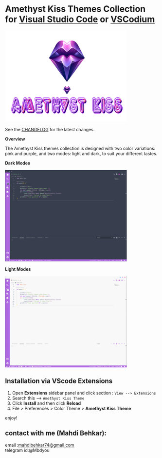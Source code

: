 # Amethyst Kiss Themes Collection for [Visual Studio Code](http://code.visualstudio.com) or [VSCodium](https://vscodium.com/)

<img alt="icon" src="https://raw.githubusercontent.com/Behkar/amethyst_kiss_theme/master/images/amethyst-kiss.png" width="400px" height="300">


See the [CHANGELOG](CHANGELOG.md) for the latest changes.

**Overview**

The Amethyst Kiss themes collection is designed with two color variations: pink and purple, and two modes: light and dark, to suit your different tastes.

**Dark Modes**

<img alt="overview" src="https://raw.githubusercontent.com/Behkar/amethyst_kiss_theme/master/images/dark.gif" width="400px" height="300" />

**Light Modes**

<img alt="overview" src="https://raw.githubusercontent.com/Behkar/amethyst_kiss_theme/master/images/light.gif" width="400px" height="300" />


## Installation via VScode Extensions

1. Open **Extensions** sidebar panel and click section :  `View --> Extensions`
2. Search this --> `Amethyst Kiss Theme`
3. Click **Install** and then click **Reload**
4. File > Preferences > Color Theme > **Amethyst Kiss Theme**


enjoy!

## contact with me (Mahdi Behkar):
email :mahdibehkar74@gmail.com </br>
telegram id:@Mbdyou


